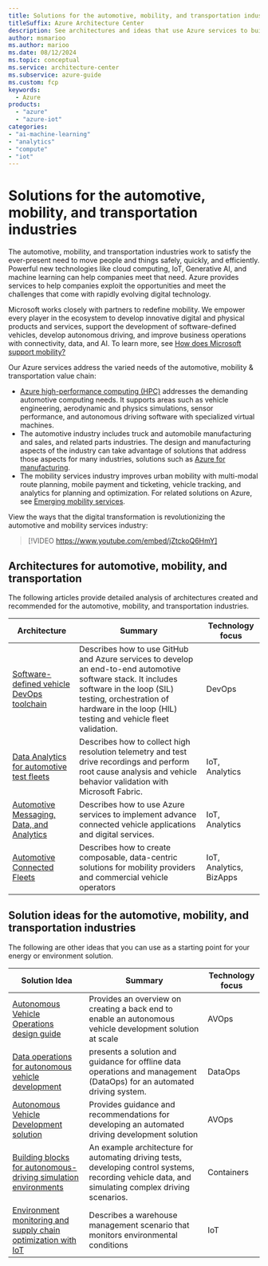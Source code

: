```yaml
---
title: Solutions for the automotive, mobility, and transportation industries
titleSuffix: Azure Architecture Center
description: See architectures and ideas that use Azure services to build efficient, scalable, and reliable solutions in the automotive, mobility, and transportation industries.
author: msmarioo
ms.author: marioo
ms.date: 08/12/2024
ms.topic: conceptual
ms.service: architecture-center
ms.subservice: azure-guide
ms.custom: fcp 
keywords:
  - Azure
products:
  - "azure"
  - "azure-iot"
categories:
- "ai-machine-learning"
- "analytics"
- "compute"
- "iot"
---
```


# Solutions for the automotive, mobility, and transportation industries

The automotive, mobility, and transportation industries work to satisfy the ever-present need to move people and things safely, quickly, and efficiently. Powerful new technologies like cloud computing, IoT, Generative AI, and machine learning can help companies meet that need. Azure provides services to help companies exploit the opportunities and meet the challenges that come with rapidly evolving digital technology.

Microsoft works closely with partners to redefine mobility. We empower every player in the ecosystem to develop innovative digital and physical products and services, support the development of software-defined vehicles, develop autonomous driving, and improve business operations with connectivity, data, and AI. To learn more, see [How does Microsoft support mobility?](/industry/mobility/overview)

Our Azure services address the varied needs of the automotive, mobility  & transportation value chain:

* [Azure high-performance computing (HPC)](https://azure.microsoft.com/solutions/high-performance-computing) addresses the demanding automotive computing needs. It supports areas such as vehicle engineering, aerodynamic and physics simulations, sensor performance, and autonomous driving software with specialized virtual machines.
* The automotive industry includes truck and automobile manufacturing and sales, and related parts industries. The design and manufacturing aspects of the industry can take advantage of solutions that address those aspects for many industries, solutions such as [Azure for manufacturing](https://azure.microsoft.com/industries/discrete-manufacturing).
* The mobility services industry improves urban mobility with multi-modal route planning, mobile payment and ticketing, vehicle tracking, and analytics for planning and optimization. For related solutions on Azure, see [Emerging mobility services](https://www.microsoft.com/industry/automotive/emerging-mobility-services).

View the ways that the digital transformation is revolutionizing the automotive and mobility services industry:

> [!VIDEO https://www.youtube.com/embed/jZtckoQ6HmY]

## Architectures for automotive, mobility, and transportation

The following articles provide detailed analysis of architectures created and recommended for the automotive, mobility, and transportation industries.

| Architecture | Summary | Technology focus |
| ------- | ------- | ------- |
| [Software-defined vehicle DevOps toolchain](automotive/software-defined-vehicle-reference-architecture.yml) | Describes how to use GitHub and Azure services to develop an end-to-end automotive software stack. It includes software in the loop (SIL) testing,  orchestration of hardware in the loop (HIL) testing and vehicle fleet validation. | DevOps |
| [Data Analytics for automotive test fleets](automotive/automotive-telemetry-analytics.yml) | Describes how to collect high resolution telemetry and test drive recordings and perform root cause analysis and vehicle behavior validation with Microsoft Fabric. | IoT, Analytics |
| [Automotive Messaging, Data, and Analytics](/azure/event-grid/mqtt-automotive-connectivity-and-data-solution) | Describes how to use Azure services to implement advance connected vehicle applications and digital services. | IoT, Analytics |
| [Automotive Connected Fleets](automotive/automotive-connected-fleets.yml) | Describes how to create composable, data-centric solutions for mobility providers and commercial vehicle operators  | IoT, Analytics, BizApps |

## Solution ideas for the automotive, mobility, and transportation industries

The following are other ideas that you can use as a starting point for your energy or environment solution.

| Solution Idea | Summary | Technology focus |
| ------- | ------- | ------- |
| [Autonomous Vehicle Operations design guide](../guide/machine-learning/avops-design-guide.md) | Provides an overview on creating a back end to enable an autonomous vehicle development solution at scale | AVOps |
| [Data operations for autonomous vehicle development](../example-scenario/automotive/autonomous-vehicle-operations-dataops.yml) | presents a solution and guidance for offline data operations and management (DataOps) for an automated driving system. | DataOps|
|[Autonomous Vehicle Development solution](../solution-ideas/articles/avops-architecture.yml) | Provides guidance and recommendations for developing an automated driving development solution | AVOps |
|[Building blocks for autonomous-driving simulation environments](automotive/building-blocks-autonomous-driving-simulation-environments.yml)|An example architecture for automating driving tests, developing control systems, recording vehicle data, and simulating complex driving scenarios.|Containers|
| [Environment monitoring and supply chain optimization with IoT](../solution-ideas/articles/environment-monitoring-and-supply-chain-optimization.yml)| Describes a warehouse management scenario that monitors environmental conditions | IoT |